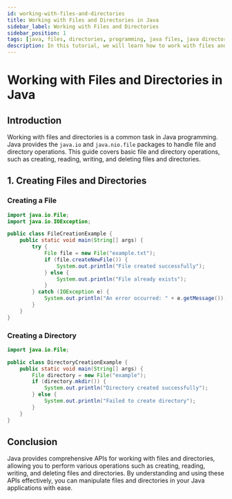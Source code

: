 ```yaml
---
id: working-with-files-and-directories
title: Working with Files and Directories in Java
sidebar_label: Working with Files and Directories
sidebar_position: 1
tags: [java, files, directories, programming, java files, java directories]
description: In this tutorial, we will learn how to work with files and directories in Java. We will learn how to read from and write to files, create directories, list files in a directory, and more.
---
```


# Working with Files and Directories in Java

## Introduction

Working with files and directories is a common task in Java programming. Java provides the `java.io` and `java.nio.file` packages to handle file and directory operations. This guide covers basic file and directory operations, such as creating, reading, writing, and deleting files and directories.

## 1. Creating Files and Directories

### Creating a File

```java
import java.io.File;
import java.io.IOException;

public class FileCreationExample {
    public static void main(String[] args) {
        try {
            File file = new File("example.txt");
            if (file.createNewFile()) {
                System.out.println("File created successfully");
            } else {
                System.out.println("File already exists");
            }
        } catch (IOException e) {
            System.out.println("An error occurred: " + e.getMessage());
        }
    }
}
```

### Creating a Directory

```java
import java.io.File;

public class DirectoryCreationExample {
    public static void main(String[] args) {
        File directory = new File("example");
        if (directory.mkdir()) {
            System.out.println("Directory created successfully");
        } else {
            System.out.println("Failed to create directory");
        }
    }
}
```

## Conclusion

Java provides comprehensive APIs for working with files and directories, allowing you to perform various operations such as creating, reading, writing, and deleting files and directories. By understanding and using these APIs effectively, you can manipulate files and directories in your Java applications with ease.

